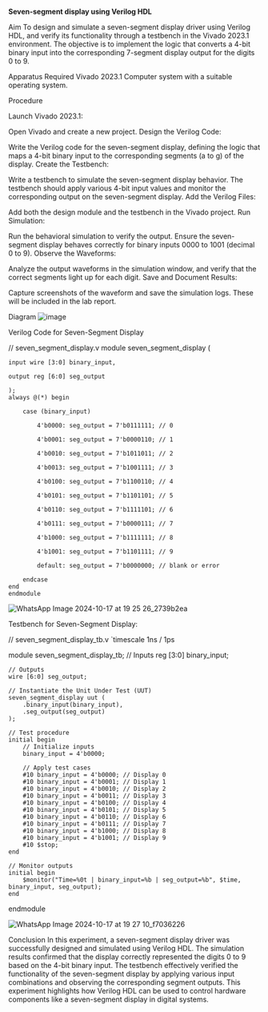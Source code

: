 **Seven-segment display using Verilog HDL**

Aim
To design and simulate a seven-segment display driver using Verilog HDL, and verify its functionality through a testbench in the Vivado 2023.1 environment. The objective is to implement the logic that converts a 4-bit binary input into the corresponding 7-segment display output for the digits 0 to 9.

Apparatus Required
Vivado 2023.1
Computer system with a suitable operating system.

Procedure

Launch Vivado 2023.1:

Open Vivado and create a new project.
Design the Verilog Code:

Write the Verilog code for the seven-segment display, defining the logic that maps a 4-bit binary input to the corresponding segments (a to g) of the display.
Create the Testbench:

Write a testbench to simulate the seven-segment display behavior. The testbench should apply various 4-bit input values and monitor the corresponding output on the seven-segment display.
Add the Verilog Files:

Add both the design module and the testbench in the Vivado project.
Run Simulation:

Run the behavioral simulation to verify the output. Ensure the seven-segment display behaves correctly for binary inputs 0000 to 1001 (decimal 0 to 9).
Observe the Waveforms:

Analyze the output waveforms in the simulation window, and verify that the correct segments light up for each digit.
Save and Document Results:

Capture screenshots of the waveform and save the simulation logs. These will be included in the lab report.

Diagram
![image](https://github.com/user-attachments/assets/d7ecb419-906e-4e3b-9b82-f86ced4f364a)


Verilog Code for Seven-Segment Display

// seven_segment_display.v
module seven_segment_display (

    input wire [3:0] binary_input,
    
    output reg [6:0] seg_output

    );
    always @(*) begin
    
        case (binary_input)
        
            4'b0000: seg_output = 7'b0111111; // 0
            
            4'b0001: seg_output = 7'b0000110; // 1
            
            4'b0010: seg_output = 7'b1011011; // 2
            
            4'b0013: seg_output = 7'b1001111; // 3
            
            4'b0100: seg_output = 7'b1100110; // 4
            
            4'b0101: seg_output = 7'b1101101; // 5
            
            4'b0110: seg_output = 7'b1111101; // 6
            
            4'b0111: seg_output = 7'b0000111; // 7
            
            4'b1000: seg_output = 7'b1111111; // 8
            
            4'b1001: seg_output = 7'b1101111; // 9
            
            default: seg_output = 7'b0000000; // blank or error
        
        endcase
    end
    endmodule

![WhatsApp Image 2024-10-17 at 19 25 26_2739b2ea](https://github.com/user-attachments/assets/c20d9620-6c35-4609-899a-e69fe52152b9)


Testbench for Seven-Segment Display:

// seven_segment_display_tb.v
`timescale 1ns / 1ps

module seven_segment_display_tb;
    // Inputs
    reg [3:0] binary_input;

    // Outputs
    wire [6:0] seg_output;

    // Instantiate the Unit Under Test (UUT)
    seven_segment_display uut (
        .binary_input(binary_input),
        .seg_output(seg_output)
    );

    // Test procedure
    initial begin
        // Initialize inputs
        binary_input = 4'b0000;

        // Apply test cases
        #10 binary_input = 4'b0000; // Display 0
        #10 binary_input = 4'b0001; // Display 1
        #10 binary_input = 4'b0010; // Display 2
        #10 binary_input = 4'b0011; // Display 3
        #10 binary_input = 4'b0100; // Display 4
        #10 binary_input = 4'b0101; // Display 5
        #10 binary_input = 4'b0110; // Display 6
        #10 binary_input = 4'b0111; // Display 7
        #10 binary_input = 4'b1000; // Display 8
        #10 binary_input = 4'b1001; // Display 9
        #10 $stop;
    end

    // Monitor outputs
    initial begin
        $monitor("Time=%0t | binary_input=%b | seg_output=%b", $time, binary_input, seg_output);
    end
endmodule

![WhatsApp Image 2024-10-17 at 19 27 10_f7036226](https://github.com/user-attachments/assets/3446b8ed-fd7b-4a20-b0ec-7637d2d03c41)


Conclusion
In this experiment, a seven-segment display driver was successfully designed and simulated using Verilog HDL. The simulation results confirmed that the display correctly represented the digits 0 to 9 based on the 4-bit binary input. The testbench effectively verified the functionality of the seven-segment display by applying various input combinations and observing the corresponding segment outputs. This experiment highlights how Verilog HDL can be used to control hardware components like a seven-segment display in digital systems.
